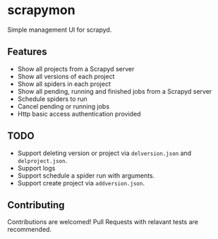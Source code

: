 # scrapymon

Simple management UI for scrapyd.

## Features

- Show all projects from a Scrapyd server
- Show all versions of each project
- Show all spiders in each project
- Show all pending, running and finished jobs from a Scrapyd server
- Schedule spiders to run
- Cancel pending or running jobs
- Http basic access authentication provided

## TODO

- Support deleting version or project via ```delversion.json``` and ```delproject.json```.
- Support logs
- Support schedule a spider run with arguments.
- Support create project via ```addversion.json```.

## Contributing

Contributions are welcomed! Pull Requests with relavant tests are recommended.
